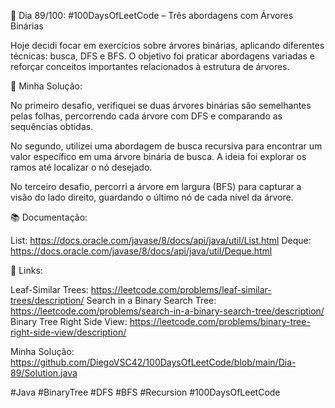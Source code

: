 🚀 Dia 89/100: #100DaysOfLeetCode – Três abordagens com Árvores Binárias

Hoje decidi focar em exercícios sobre árvores binárias, aplicando diferentes técnicas: busca, DFS e BFS. O objetivo foi praticar abordagens variadas e reforçar conceitos importantes relacionados à estrutura de árvores.

🌟 Minha Solução:

No primeiro desafio, verifiquei se duas árvores binárias são semelhantes pelas folhas, percorrendo cada árvore com DFS e comparando as sequências obtidas.

No segundo, utilizei uma abordagem de busca recursiva para encontrar um valor específico em uma árvore binária de busca. A ideia foi explorar os ramos até localizar o nó desejado.

No terceiro desafio, percorri a árvore em largura (BFS) para capturar a visão do lado direito, guardando o último nó de cada nível da árvore.

📚 Documentação:

List: https://docs.oracle.com/javase/8/docs/api/java/util/List.html
Deque: https://docs.oracle.com/javase/8/docs/api/java/util/Deque.html

📌 Links:

Leaf-Similar Trees: https://leetcode.com/problems/leaf-similar-trees/description/
Search in a Binary Search Tree: https://leetcode.com/problems/search-in-a-binary-search-tree/description/
Binary Tree Right Side View: https://leetcode.com/problems/binary-tree-right-side-view/description/

Minha Solução: https://github.com/DiegoVSC42/100DaysOfLeetCode/blob/main/Dia-89/Solution.java

#Java #BinaryTree #DFS #BFS #Recursion #100DaysOfLeetCode
